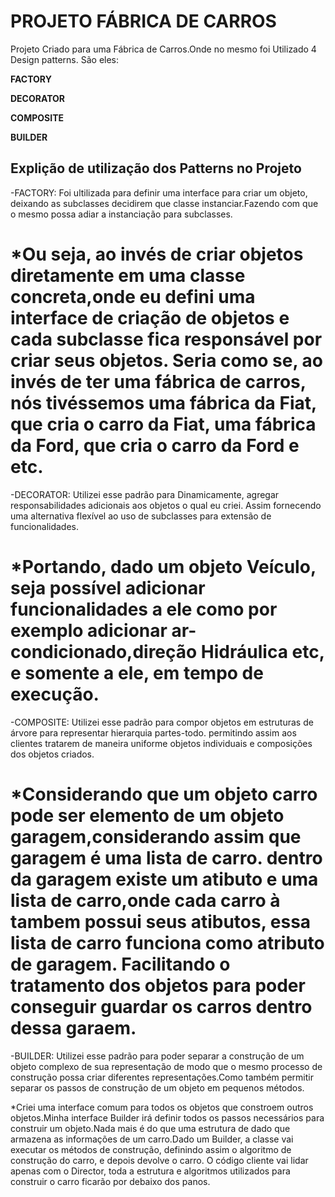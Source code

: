 
# PROJETO FÁBRICA DE CARROS

Projeto Criado para uma Fábrica de Carros.Onde no mesmo foi Utilizado 4 Design patterns.
São eles:

<p><strong>FACTORY</strong> </p>
<p><strong>DECORATOR</strong> </p>
<p><strong>COMPOSITE</strong> </p>
<p><strong>BUILDER</strong> </p>


## Explição de utilização dos Patterns no Projeto

-FACTORY: Foi ultilizada para definir uma interface para criar um objeto, deixando as subclasses decidirem que classe instanciar.Fazendo com que o mesmo possa adiar a instanciação para subclasses.

*Ou seja, ao invés de criar objetos diretamente em uma classe concreta,onde eu defini uma interface de criação de objetos e cada subclasse fica responsável por criar seus objetos. Seria como se, ao invés de ter uma fábrica de carros, nós tivéssemos uma fábrica da Fiat, que cria o carro da Fiat, uma fábrica da Ford, que cria o carro da Ford e etc.
=======================================================================================================================================

-DECORATOR: Utilizei esse padrão para Dinamicamente, agregar responsabilidades adicionais aos objetos o qual eu criei. Assim fornecendo uma alternativa flexível ao uso de subclasses para extensão de funcionalidades.

*Portando, dado um objeto Veículo, seja possível adicionar funcionalidades a ele como por exemplo adicionar ar-condicionado,direção Hidráulica etc, e somente a ele, em tempo de execução.
=======================================================================================================================================

-COMPOSITE: Utilizei esse padrão para compor objetos em estruturas de árvore para representar hierarquia partes-todo. permitindo assim  aos clientes tratarem de maneira uniforme objetos individuais e composições dos objetos criados.

*Considerando que um objeto carro pode ser elemento de um objeto garagem,considerando assim que garagem é uma lista de carro.
dentro da garagem existe um atibuto e uma lista de carro,onde cada carro à tambem possui seus atibutos, essa lista de carro funciona como atributo de garagem. Facilitando o tratamento dos objetos para poder conseguir guardar os carros dentro dessa garaem.
========================================================================================================================================
-BUILDER: Utilizei esse padrão para poder separar a construção de um objeto complexo de sua representação de modo que o mesmo processo de construção possa criar diferentes representações.Como também permitir separar os passos de construção de um objeto em pequenos métodos.

*Criei uma interface comum para todos os objetos que constroem outros objetos.Minha interface Builder irá definir todos os passos necessários para construir um objeto.Nada mais é do que uma estrutura de dado que armazena as informações de um carro.Dado um Builder, a classe vai executar os métodos de construção, definindo assim o algoritmo de construção do carro, e depois devolve o carro. O código cliente vai lidar apenas com o Director, toda a estrutura e algoritmos utilizados para construir o carro ficarão por debaixo dos panos.
